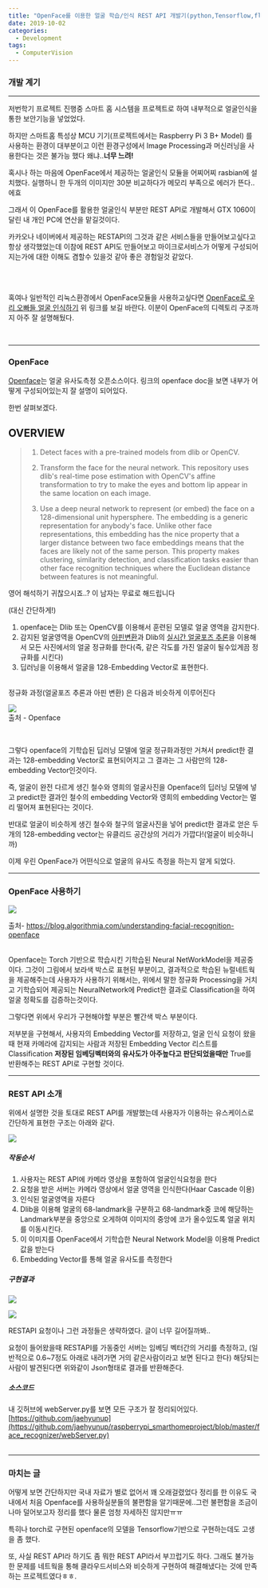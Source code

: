 ```yaml
---
title: "OpenFace를 이용한 얼굴 학습/인식 REST API 개발기(python,Tensorflow,flask-restful)"
date: 2019-10-02
categories:
  - Development
tags:
  - ComputerVision
---
```


<!-- Start Writing Below in Markdown -->

### 개발 계기
----
저번학기 프로젝트 진행중 스마트 홈 시스템을 프로젝트로 하여 내부적으로 얼굴인식을 통한 보안기능을 넣었었다.

하지만 스마트홈 특성상 MCU 기기(프로젝트에서는 Raspberry Pi 3 B+ Model) 를 사용하는 환경이 대부분이고 이런 환경구성에서 Image Processing과 머신러닝을 사용한다는 것은 불가능 했다
왜냐..**너무 느려!**

혹시나 하는 마음에 OpenFace에서 제공하는 얼굴인식 모듈을 어찌어찌 rasbian에 설치했다.
실행하니 한 두개의 이미지만 30분 비교하다가 메모리 부족으로 에러가 뜬다..에효

그래서 이 OpenFace를 활용한 얼굴인식 부분만 REST API로 개발해서 GTX 1060이 달린 내 개인 PC에 연산을 맡길것이다. 

카카오나 네이버에서 제공하는 RESTAPI의 그것과 같은 서비스들을 만들어보고싶다고 항상 생각했었는데 이참에 REST API도 만들어보고 마이크로서비스가 어떻게 구성되어지는가에 대한 이해도 겸할수 있을것 같아 좋은 경험일것 같았다.


<br>
<br>

혹여나 일반적인 리눅스환경에서 OpenFace모듈을 사용하고싶다면 
[OpenFace로 우리 오빠들 얼굴 인식하기](https://www.popit.kr/openface-exo-member-face-recognition/) 위 링크를 보길 바란다.
이분이 OpenFace의 디렉토리 구조까지 아주 잘 설명해뒀다.

<br>

---

### OpenFace

[Openface](https://cmusatyalab.github.io/openface/)는 얼굴 유사도측정 오픈소스이다.
링크의 openface doc을 보면 내부가 어떻게 구성되어있는지 잘 설명이 되어있다.

한번 살펴보겠다.



## OVERVIEW
> 1. Detect faces with a pre-trained models from dlib or OpenCV.
> 
> 2. Transform the face for the neural network. This repository uses dlib's real-time pose estimation with OpenCV's affine transformation to try to make the eyes and bottom lip appear in the same location on each image.<br>
> 
> 3. Use a deep neural network to represent (or embed) the face on a 128-dimensional unit hypersphere. The embedding is a generic representation for anybody's face. Unlike other face representations, this embedding has the nice property that a larger distance between two face embeddings means that the faces are likely not of the same person. This property makes clustering, similarity detection, and classification tasks easier than other face recognition techniques where the Euclidean distance between features is not meaningful.

영어 해석하기 귀찮으시죠..? 이 남자는 무료로 해드립니다

(대신 간단하게!)
1. openface는 Dlib 또는 OpenCV를 이용해서 훈련된 모델로 얼굴 영역을 감지한다.
2. 감지된 얼굴영역을 OpenCV의 [아핀변환](https://docs.opencv.org/2.4/doc/tutorials/imgproc/imgtrans/warp_affine/warp_affine.html)과 Dlib의 [실시간 얼굴포즈 추론](http://blog.dlib.net/2014/08/real-time-face-pose-estimation.html)을 이용해서 모든 사진에서의 얼굴 정규화를 한다(즉, 같은 각도를 가진 얼굴이 될수있게끔 정규화를 시킨다)
3. 딥러닝을 이용해서 얼굴을 128-Embedding Vector로 표현한다.

<br>
정규화 과정(얼굴포즈 추론과 아핀 변환) 은 다음과 비슷하게 이루어진다  

![](../../img/affine_transformation.png)  
출처 - Openface

<br>

그렇다 openface의 기학습된 딥러닝 모델에 얼굴 정규화과정만 거쳐서 predict한 결과는 
128-embedding Vector로 표현되어지고 그 결과는 그 사람만의 128-embedding Vector인것이다.

즉, 얼굴이 완전 다르게 생긴 철수와 영희의 얼굴사진을 Openface의 딥러닝 모델에 넣고 predict한 결과인 철수의 embedding Vector와 영희의 embedding Vector는 멀리 떨어져 표현된다는 것이다.

반대로 얼굴이 비슷하게 생긴 철수와 철구의 얼굴사진을 넣어 predict한 결과로 얻은 두개의 128-embedding vector는 유클리드 공간상의 거리가 가깝다!(얼굴이 비슷하니까)


이제 우린 OpenFace가 어떤식으로 얼굴의 유사도 측정을 하는지 알게 되었다.



-----
### OpenFace 사용하기

![](../../img/openface_artifact.png)  


출처- https://blog.algorithmia.com/understanding-facial-recognition-openface

<br>
Openface는 Torch 기반으로 학습시킨 기학습된 Neural NetWorkModel을 제공중이다.
그것이 그림에서 보라색 박스로 표현된 부분이고, 결과적으로 학습된 뉴럴네트웍을 제공해주는데 사용자가 사용하기 위해서는, 위에서 말한 정규화 Processing을 거치고 기학습되어 제공되는 NeuralNetwork에 Predict한 결과로 Classification을 하여 얼굴 정확도를 검증하는것이다.

그렇다면 위에서 우리가 구현해야할 부분은 빨간색 박스 부분이다.

저부분을 구현해서, 사용자의 Embedding Vector를 저장하고, 얼굴 인식 요청이 왔을때
현재 카메라에 감지되는 사람과 저장된 Embedding Vector 리스트를 Classification  **저장된 임베딩벡터와의 유사도가 아주높다고 판단되었을때만** True를 반환해주는 REST API로 구현할 것이다.





-----
### REST API 소개
위에서 설명한 것을 토대로 REST API를 개발했는데 사용자가 이용하는 유스케이스로 간단하게 표현한 구조는 아래와 같다.  

![](../img/rest_artifact.png)  


##### 작동순서
1. 사용자는 REST API에 카메라 영상을 포함하여 얼굴인식요청을 한다
2. 요청을 받은 서버는 카메라 영상에서 얼굴 영역을 인식한다(Haar Cascade 이용) 
3. 인식된 얼굴영역을 자른다
4. Dlib을 이용해 얼굴의 68-landmark을 구분하고 68-landmark중 코에 해당하는 Landmark부분을 중앙으로 오게하여 이미지의 중앙에 코가 올수있도록 얼굴 위치를 이동시킨다.
5. 이 이미지를 OpenFace에서 기학습한 Neural Network Model을 이용해 Predict값을 받는다
6. Embedding Vector를 통해 얼굴 유사도를 측정한다 


##### 구현결과
![](../img/parkjaehyun.png)    

![](../img/embedding.gif)    



RESTAPI 요청이나 그런 과정들은 생략하였다. 글이 너무 길어질까봐..

요청이 들어왔을때 RESTAPI를 가동중인 서버는 임베딩 벡터간의 거리를 측정하고, (일반적으로 0.6~7정도 아래로 내려가면 거의 같은사람이라고 보면 된다고 한다)
해당되는 사람이 발견된다면 위와같이 Json형태로 결과를 반환해준다.


##### 소스코드
내 깃허브에 webServer.py를 보면 모든 구조가 잘 정리되어있다. 
[https://github.com/jaehyunup](https://github.com/jaehyunup/raspberrypi_smarthomeproject/blob/master/face_recognizer/webServer.py)
<br><br>

-----
### 마치는 글

어떻게 보면 간단하지만 국내 자료가 별로 없어서 꽤 오래걸렸었다
정리를 한 이유도 국내에서 처음 Openface를 사용하실분들의 불편함을 알기때문에..그런 불편함을 조금이나마 덜어보고자 정리를 했다 물론 엄청 자세하진 않지만ㅠㅠ

특히나 torch로 구현된 openface의 모델을 Tensorflow기반으로 구현하는데도 고생을 좀 했다. 

또, 사실 REST API라 하기도 좀 뭐한 REST API라서 부끄럽기도 하다.
그래도 불가능한 문제를 네트웍을 통해 클라우드서비스와 비슷하게 구현하여 해결해냈다는 것에 만족하는 프로젝트였다ㅎㅎ.
